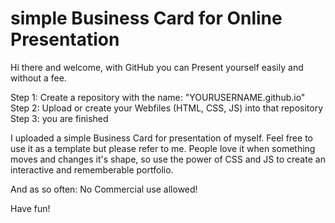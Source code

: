 # simple Business Card for Online Presentation
Hi there and welcome,
with GitHub you can Present yourself easily and without a fee.

Step 1: Create a repository with the name: "YOURUSERNAME.github.io"
Step 2: Upload or create your Webfiles (HTML, CSS, JS) into that repository
Step 3: you are finished

I uploaded a simple Business Card for presentation of myself. Feel free to use it as a template but please refer to me.
People love it when something moves and changes it's shape, so use the power of CSS and JS to create an interactive and rememberable portfolio.

And as so often: No Commercial use allowed!

Have fun!
